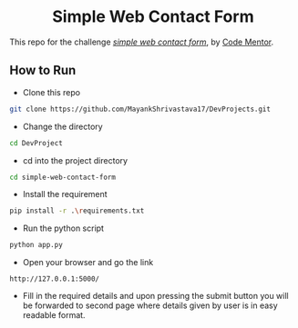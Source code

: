 <div align="center"><h1>Simple Web Contact Form</h1></div>

This repo for the challenge *[simple web contact form](https://www.codementor.io/projects/web/create-a-contact-form-b2n9ltrdy1)*, by [Code Mentor](https://www.codementor.io/).

## How to Run

- Clone this repo 
```bash
git clone https://github.com/MayankShrivastava17/DevProjects.git
```
- Change the directory 
```bash
cd DevProject
```
- cd into the project directory
```bash
cd simple-web-contact-form
```
- Install the requirement
```bash
pip install -r .\requirements.txt
```
- Run the python script
```bash
python app.py
```
- Open your browser and go the link
```
http://127.0.0.1:5000/
```
- Fill in the required details and upon pressing the submit button you will be forwarded to second page where details given by user is in easy readable format.
